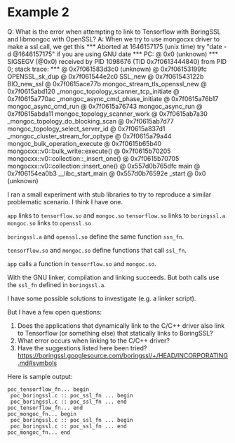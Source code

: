 # Example 2
Q: What is the error when attempting to link to Tensorflow with BoringSSL and libmongoc with OpenSSL?
    A: When we try to use mongocxx driver to make a ssl call, we get this
*** Aborted at 1646157175 (unix time) try "date -d @1646157175" if you are using GNU date ***
PC: @                0x0 (unknown)
*** SIGSEGV (@0x0) received by PID 1098676 (TID 0x7f0613444840) from PID 0; stack trace: ***
    @     0x7f061583d3c0 (unknown)
    @     0x7f06153199fc OPENSSL_sk_dup
    @     0x7f061544e2c0 SSL_new
    @     0x7f061543122b BIO_new_ssl
    @     0x7f0615ace77b mongoc_stream_tls_openssl_new
    @     0x7f0615abd120 _mongoc_topology_scanner_tcp_initiate
    @     0x7f0615a770ac _mongoc_async_cmd_phase_initiate
    @     0x7f0615a76b17 mongoc_async_cmd_run
    @     0x7f0615a76743 mongoc_async_run
    @     0x7f0615abda11 mongoc_topology_scanner_work
    @     0x7f0615ab7a30 _mongoc_topology_do_blocking_scan
    @     0x7f0615ab7d77 mongoc_topology_select_server_id
    @     0x7f0615a837d1 _mongoc_cluster_stream_for_optype
    @     0x7f0615a79a44 mongoc_bulk_operation_execute
    @     0x7f0615b65b40 mongocxx::v0::bulk_write::execute()
    @     0x7f0615b70205 mongocxx::v0::collection::_insert_one()
    @     0x7f0615b70705 mongocxx::v0::collection::insert_one()
    @     0x557d0b765dfc main
    @     0x7f06154ea0b3 __libc_start_main
    @     0x557d0b76592e _start
    @                0x0 (unknown)

I ran a small experiment with stub libraries to try to reproduce a similar problematic scenario. I think I have one.

`app` links to `tensorflow.so` and `mongoc.so`
    `tensorflow.so` links to `boringssl.a`
    `mongoc.so` links to `openssl.so`

`boringssl.a` and `openssl.so` define the same function `ssn_fn`. 

`tensorflow.so` and `mongoc.so` define functions that call `ssl_fn`.

`app` calls a function in `tensorflow.so` and `mongoc.so`.

With the GNU linker, compilation and linking succeeds. But both calls use the `ssl_fn` defined in `boringssl.a`.

I have some possible solutions to investigate (e.g. a linker script).

But I have a few open questions:

1. Does the applications that dynamically link to the C/C++ driver also link to Tensorflow (or something else) that statically links to BoringSSL?
2. What error occurs when linking to the C/C++ driver?
3. Have the suggestions listed here been tried? https://boringssl.googlesource.com/boringssl/+/HEAD/INCORPORATING.md#symbols



Here is sample output:
```
poc_tensorflow_fn... begin
 poc_boringssl.c :: poc_ssl_fn ... begin
 poc_boringssl.c :: poc_ssl_fn ... end
poc_tensorflow_fn... end
poc_mongoc_fn... begin
 poc_boringssl.c :: poc_ssl_fn ... begin
 poc_boringssl.c :: poc_ssl_fn ... end
poc_mongoc_fn... end
```